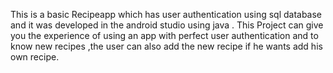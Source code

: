 This is a basic Recipeapp which has user authentication using sql database and it was developed in the android studio using java .
This Project can give you the experience of using an app with perfect user authentication and to know new recipes ,the user can also add the new recipe if he wants add his own recipe.
